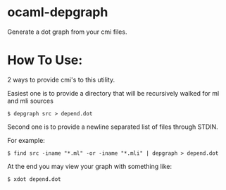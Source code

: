 # ocaml-depgraph

Generate a dot graph from your cmi files.

# How To Use:

2 ways to provide cmi's to this utility.

Easiest one is to provide a directory that will be recursively walked for ml
and mli sources

```
$ depgraph src > depend.dot
```

Second one is to provide a newline separated list of files through STDIN.

For example:

```
$ find src -iname "*.ml" -or -iname "*.mli" | depgraph > depend.dot
```

At the end you may view your graph with something like:
```
$ xdot depend.dot
```